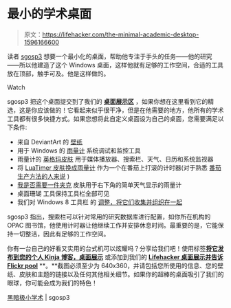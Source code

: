 # 最小的学术桌面

> 原文：<https://lifehacker.com/the-minimal-academic-desktop-1596166600>

读者 [sgosp3](http://sgosp3.kinja.com/) 想要一个最小化的桌面，帮助他专注于手头的任务——他的研究——所以他建造了这个 Windows 桌面，这样他就有足够的工作空间，合适的工具放在顶部，触手可及。他是这样做的。

Watch

sgosp3 把这个桌面提交到了我们的 [**桌面展示区**](http://kinja.com/desktop-showcase) ，如果你想在这里看到它的精选，这是你应该做的！它看起来似乎很干净，但是在他需要的地方，他所有的学术工具都有很多快捷方式。如果您想将此自定义桌面设为自己的桌面，您需要满足以下条件:

*   来自 DeviantArt 的 [壁纸](http://blankid.deviantart.com/art/serious-294283052)
*   用于 Windows 的 [雨量计](http://rainmeter.net/) 系统调试和监控工具
*   雨量计的 [英格玛皮肤](http://www.deviantart.com/art/Enigma-103823591) 用于媒体播放器、搜索栏、天气、日历和系统监视器
*   将 [LuaTimer 皮肤换成雨量计](http://www.deviantart.com/art/LuaTimer-194729593) 作为一个在番茄上打滚的计时器(对于熟悉 [番茄生产方法的人来说](http://pomodorotechnique.com/) )
*   [我是否需要一件夹克](http://www.deviantart.com/art/Do-I-Need-a-Jacket-264544648) 皮肤用于右下角的简单天气显示的雨量计
*   桌面珊瑚 工具保持工具栏全部可见
*   我们对 Windows 8 工具栏 的 [调整，将它们收集并组织在一起](http://lifehacker.com/get-more-out-of-your-windows-taskbar-with-its-built-in-5979040)

sgosp3 指出，搜索栏可以针对常用的研究数据库进行配置，如你所在机构的 OPAC 图书馆，他使用计时器让他继续工作并安排休息时间。最重要的是，它能保持一切整洁，因此有足够的工作空间。

你有一台自己的好看又实用的台式机可以炫耀吗？分享给我们吧！使用标签[**将它发布到您的个人 Kinja 博客，桌面展示**](http://kinja.com/tag/desktop-showcase) 或添加到我们的 [**Lifehacker 桌面展示并告诉 Flickr pool**](http://www.flickr.com/groups/lifehacker-desktop-showandtell/) **。**截图必须至少为 640x360，并请包括您所使用的信息、您的壁纸、皮肤和主题的链接以及任何其他相关细节。如果你的超棒的桌面吸引了我们的眼球，你可能会成为我们的特色！

[黑暗极小学术](http://sgosp3.kinja.com/dark-minimal-academic-1590071994) | sgosp3